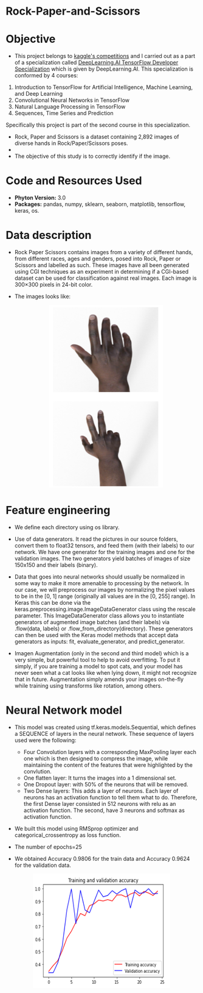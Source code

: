 # Rock-Paper-and-Scissors

# Objective

- This project belongs to [kaggle's competitions](https://www.kaggle.com/c/rock-paper-scissors/overview) and I carried out as a part of a specialization called [DeepLearning.AI TensorFlow Developer Specialization](https://www.coursera.org/account/accomplishments/specialization/certificate/L6R6AFWVXHZT) which is given by DeepLearning.AI. This specialization is conformed by 4 courses: 
1. Introduction to TensorFlow for Artificial Intelligence, Machine Learning, and Deep Learning 
2. Convolutional Neural Networks in TensorFlow 
3. Natural Language Processing in TensorFlow 
4. Sequences, Time Series and Prediction

  Specifically this project is part of the second course in this specialization. 

- Rock, Paper and Scissors is a dataset containing 2,892 images of diverse hands in Rock/Paper/Scissors poses.
-
- The objective of this study is to correctly identify if the image.

# Code and Resources Used

- **Phyton Version:** 3.0
- **Packages:** pandas, numpy, sklearn, seaborn, matplotlib, tensorflow, keras, os. 

# Data description  

- Rock Paper Scissors contains images from a variety of different hands, from different races, ages and genders, posed into Rock, Paper or Scissors and labelled as such. These images have all been generated using CGI techniques as an experiment in determining if a CGI-based dataset can be used for classification against real images. Each image is 300×300 pixels in 24-bit color.  

- The images looks like:
  <p align="center">
   <img src="https://github.com/lilosa88/Rock-Paper-and-Scissors/blob/main/Images/Screenshot%20from%202021-05-22%2008-41-11.png" width="300" height="480">
  </p> 
  
# Feature engineering

- We define each directory using os library.

- Use of data generators. It read the pictures in our source folders, convert them to float32 tensors, and feed them (with their labels) to our network. We have one generator for the training images and one for the validation images. The two generators yield batches of images of size 150x150 and their labels (binary). 

- Data that goes into neural networks should usually be normalized in some way to make it more amenable to processing by the network. In our case, we will preprocess our images by normalizing the pixel values to be in the [0, 1] range (originally all values are in the [0, 255] range). In Keras this can be done via the keras.preprocessing.image.ImageDataGenerator class using the rescale parameter. This ImageDataGenerator class allows you to instantiate generators of augmented image batches (and their labels) via .flow(data, labels) or .flow_from_directory(directory). These generators can then be used with the Keras model methods that accept data generators as inputs: fit, evaluate_generator, and predict_generator.

- Imagen Augmentation (only in the second and third model) which is a very simple, but powerful tool to help to avoid overfitting. To put it simply, if you are training a model to spot cats, and your model has never seen what a cat looks like when lying down, it might not recognize that in future. Augmentation simply amends your images on-the-fly while training using transforms like rotation, among others.

# Neural Network model

- This model was created using tf.keras.models.Sequential, which defines a SEQUENCE of layers in the neural network. These sequence of layers used were the following:
  - Four Convolution layers with a corresponding MaxPooling layer each one which is then designed to compress the image, while maintaining the content of the           features that were highlighted by the convlution.
  - One flatten layer: It turns the images into a 1 dimensional set.
  - One Dropout layer: with 50% of the neurons that will be removed.
  - Two Dense layers: This adds a layer of neurons. Each layer of neurons has an activation function to tell them what to do. Therefore, the first Dense layer           consisted in 512 neurons with relu as an activation function. The second, have 3 neurons and softmax as activation function. 

- We built this model using RMSprop optimizer and categorical_crossentropy as loss function.

- The number of epochs=25

- We obtained Accuracy 0.9806 for the train data and Accuracy 0.9624 for the validation data. 

 <p align="center">
   <img src="https://github.com/lilosa88/Rock-Paper-and-Scissors/blob/main/Images/Screenshot%20from%202021-05-22%2008-41-55.png" width="360" height="300">
  </p> 
  
